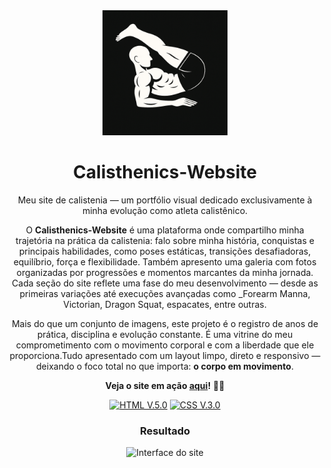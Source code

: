 <div align="center">

<img src="src/images/forearm-manna-icon.png" width="200px" alt="Forearm Manna Icon">

# Calisthenics-Website

Meu site de calistenia — um portfólio visual dedicado exclusivamente à minha evolução como atleta calistênico.

O **Calisthenics-Website** é uma plataforma onde compartilho minha trajetória na prática da calistenia: falo sobre minha história, conquistas e principais habilidades, como poses estáticas, transições desafiadoras, equilíbrio, força e flexibilidade. Também apresento uma galeria com fotos organizadas por progressões e momentos marcantes da minha jornada. Cada seção do site reflete uma fase do meu desenvolvimento — desde as primeiras variações até execuções avançadas como _Forearm Manna, Victorian, Dragon Squat, espacates, entre outras.

Mais do que um conjunto de imagens, este projeto é o registro de anos de prática, disciplina e evolução constante. É uma vitrine do meu comprometimento com o movimento corporal e com a liberdade que ele proporciona.Tudo apresentado com um layout limpo, direto e responsivo — deixando o foco total no que importa: **o corpo em movimento**.



**Veja o site em ação [aqui](https://abelarduu.github.io/Calisthenics-Portfolio/)!** 💪📸

[![HTML V.5.0](https://img.shields.io/badge/HTML-E34F26?style=for-the-badge&logo=html5&logoColor=white)](https://developer.mozilla.org/en-US/docs/Web/HTML)
[![CSS V.3.0](https://img.shields.io/badge/CSS-1572B6?style=for-the-badge&logo=css3&logoColor=white)](https://developer.mozilla.org/en-US/docs/Web/CSS)

### Resultado
![Interface do site](img/website.gif)
</div>

